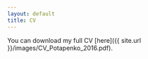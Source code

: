 ```yaml
---
layout: default
title: CV
---
```



You can download my full CV [here]({{ site.url }}/images/CV_Potapenko_2016.pdf).
